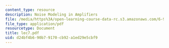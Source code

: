 ```yaml
---
content_type: resource
description: Noise Modeling in Amplifiers
file: /media/https%3A/open-learning-course-data-rc.s3.amazonaws.com/6-976-high-speed-communication-circuits-and-systems-spring-2003/d24bf4b690b79170cb92a1ed29e5cbf9_lec7.pdf
file_type: application/pdf
resourcetype: Document
title: lec7.pdf
uid: d24bf4b6-90b7-9170-cb92-a1ed29e5cbf9
---
```

